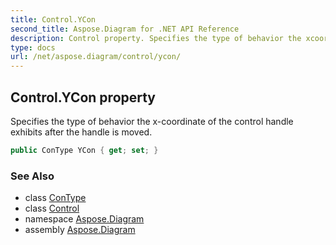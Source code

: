 ```yaml
---
title: Control.YCon
second_title: Aspose.Diagram for .NET API Reference
description: Control property. Specifies the type of behavior the xcoordinate of the control handle exhibits after the handle is moved
type: docs
url: /net/aspose.diagram/control/ycon/
---
```

## Control.YCon property

Specifies the type of behavior the x-coordinate of the control handle exhibits after the handle is moved.

```csharp
public ConType YCon { get; set; }
```

### See Also

* class [ConType](../../contype/)
* class [Control](../)
* namespace [Aspose.Diagram](../../control/)
* assembly [Aspose.Diagram](../../../)


